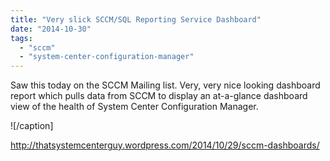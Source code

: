 ```yaml
---
title: "Very slick SCCM/SQL Reporting Service Dashboard"
date: "2014-10-30"
tags: 
  - "sccm"
  - "system-center-configuration-manager"
---
```


Saw this today on the SCCM Mailing list. Very, very nice looking dashboard report which pulls data from SCCM to display an at-a-glance dashboard view of the health of System Center Configuration Manager.

!\[/caption\]

http://thatsystemcenterguy.wordpress.com/2014/10/29/sccm-dashboards/
